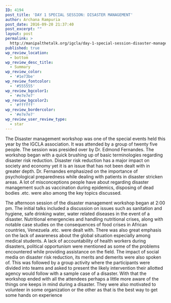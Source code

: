 ```yaml
---
ID: 4194
post_title: 'DAY 1 SPECIAL SESSION: DISASTER MANAGEMENT'
author: Archana Rampuria
post_date: 2016-09-20 21:37:40
post_excerpt: ""
layout: post
permalink: >
  http://manipalthetalk.org/igcla/day-1-special-session-disaster-management/
published: true
wp_review_location:
  - bottom
wp_review_desc_title:
  - Summary
wp_review_color:
  - '#1e73be'
wp_review_fontcolor:
  - '#555555'
wp_review_bgcolor1:
  - '#e7e7e7'
wp_review_bgcolor2:
  - '#ffffff'
wp_review_bordercolor:
  - '#e7e7e7'
wp_review_user_review_type:
  - star
---
```

The Disaster management workshop was one of the special events held this year by the IGCLA association. It was attended by a group of twenty five people. The session was presided over by Dr. Edmond Fernandes. The workshop began with a quick brushing up of basic terminologies regarding disaster risk reduction. Disaster risk reduction has a major impact on society and economy yet it is an issue that has not been dealt with in greater depth. Dr. Fernandes emphasized on the importance of psychological preparedness while dealing with patients in disaster stricken areas.
A lot of misconceptions people have about regarding disaster management such as vaccination during epidemics, disposing of dead bodies .etc. were also among the key topics discussed.

The afternoon session of the disaster management workshop began at 2:00 pm. The initial talks included a discussion on issues such as sanitation and hygiene, safe drinking water, water related diseases in the event of a disaster. Nutritional emergencies and handling nutritional crises, along with notable case studies on the consequences of food crises in African countries, Venezuela .etc. were dealt with. There was also great emphasis on the lack of awareness about the global situation especially among medical students. A lack of accountability of health workers during disasters, political opportunism were mentioned as some of the problems encountered while providing assistance on the field. The impact of social media on disaster risk reduction, its merits and demerits were also spoken of. This was followed by a group activity where the participants were divided into teams and asked to present the likely intervention their allotted agency would follow with a sample case of a disaster. With that the workshop ended with all the attendees perhaps a little more aware of the things one keeps in mind during a disaster. They were also motivated to volunteer in some organization or the other as that is the best way to get some hands on experience